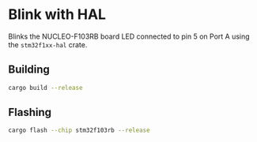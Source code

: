 # Blink with HAL

Blinks the NUCLEO-F103RB board LED connected to pin 5 on Port A using the `stm32f1xx-hal` crate.

## Building
```bash
cargo build --release
```

## Flashing
```bash
cargo flash --chip stm32f103rb --release
```